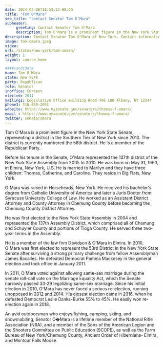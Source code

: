 ```yaml
---
date: 2024-04-26T11:54:12-05:00
title: "Tom O'Mara"
seo_title: "contact Senator Tom O'Mara"
subheader:
     greeting: Contact Senator Tom O'Mara
     description: Tom O'Mara is a prominent figure in the New York State Senate, representing a district in the Southern Tier of New York since 2010. The district is currently numbered the 58th district. He is a member of the Republican Party.
description: Contact Senator Tom O'Mara of New York. Contact information for Tom O'Mara includes email address, phone number, and mailing address.
image: tom-omara.jpeg
video:
url: /states/new-york/tom-omara/
weight: 1
layout: course_home

####candidate
name: Tom O'Mara
state: New York
party: Republican
role: Senator
inoffice: Current
elected: 2011
mailing1: Legislative Office Building Room 706 LOB Albany, NY 12247
phone1: 518-455-2091
website: https://www.nysenate.gov/senators/thomas-f-omara/
email : https://www.nysenate.gov/senators/thomas-f-omara/
twitter: senatoromara
---
```

Tom O'Mara is a prominent figure in the New York State Senate, representing a district in the Southern Tier of New York since 2010. The district is currently numbered the 58th district. He is a member of the Republican Party.

Before his tenure in the Senate, O'Mara represented the 137th district of the New York State Assembly from 2005 to 2010. He was born on May 31, 1963, in Elmira, New York, U.S. He is married to Marilyn and they have three children: Thomas, Catherine, and Caroline. They reside in Big Flats, New York.

O'Mara was raised in Horseheads, New York. He received his bachelor's degree from Catholic University of America and later a Juris Doctor from Syracuse University College of Law. He worked as an Assistant District Attorney and County Attorney in Chemung County before becoming the Chemung County District Attorney.

He was first elected to the New York State Assembly in 2004 and represented the 137th Assembly District, which comprised all of Chemung and Schuyler County and portions of Tioga County. He served three two-year terms in the Assembly.

He is a member of the law firm Davidson & O'Mara in Elmira. In 2010, O'Mara was first elected to represent the 53rd District in the New York State Senate after surviving a strong primary challenge from fellow Assemblyman James Bacalles. He defeated Democrat Pamela Mackesey in the general election and took office in January 2011.

In 2011, O'Mara voted against allowing same-sex marriage during the senate roll-call vote on the Marriage Equality Act, which the Senate narrowly passed 33-29 legalizing same-sex marriage. Since his initial election in 2010, O'Mara has never faced a serious re-election, running unopposed in 2012 and 2014. His closest election came in 2016, when he defeated Democrat Leslie Danks-Burke 55% to 45%. He easily won re-election again in 2018.

An avid outdoorsman who enjoys fishing, camping, skiing, and snowmobiling, Senator O�Mara is a lifetime member of the National Rifle Association (NRA), and a member of the Sons of the American Legion and the Shooters Committee on Public Education (SCOPE), as well as the Farm Bureau of New York/Chemung County, Ancient Order of Hibernians- Elmira, and Montour Falls Moose.


